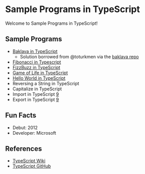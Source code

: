 # Sample Programs in TypeScript

Welcome to Sample Programs in TypeScript!

## Sample Programs
- [Baklava in TypeScript][6]
  - Solution borrowed from @toturkmen via the [baklava repo][1]
- [Fibonacci in Typescript][8]
- [FizzBuzz in TypeScript][7]
- [Game of Life in TypeScript][3]
- [Hello World in TypeScript][2]
- Reversing a String in TypeScript  
- Capitalize in TypeScript  
- Import in TypeScript [9]
- Export in TypeScript [9]


## Fun Facts

- Debut: 2012
- Developer: Microsoft

## References

- [TypeScript Wiki][4]
- [TypeScript GitHub][5]

[1]: https://github.com/toturkmen/baklava
[2]: https://github.com/jrg94/sample-programs/issues/245
[3]: https://github.com/jrg94/sample-programs/issues/309
[4]: https://en.wikipedia.org/wiki/TypeScript
[5]: https://github.com/Microsoft/TypeScript
[6]: https://github.com/TheRenegadeCoder/sample-programs/issues/434
[7]: https://github.com/TheRenegadeCoder/sample-programs/issues/523
[8]: https://github.com/TheRenegadeCoder/sample-programs/issues/531
[9]: https://github.com/TheRenegadeCoder/sample-programs/issues/1178

